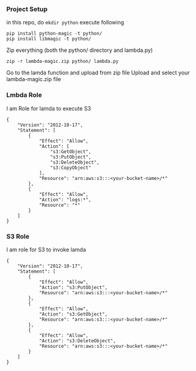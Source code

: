 ### Project Setup
in this repo, do `mkdir python`
execute following 
```
pip install python-magic -t python/
pip install libmagic -t python/
```
Zip everything (both the python/ directory and lambda.py)
```
zip -r lambda-magic.zip python/ lambda.py
```
Go to the lamda function and upload from zip file
Upload and select your lambda-magic.zip file

### Lmbda Role
I am Role for lamda to execute S3
```
{
    "Version": "2012-10-17",
    "Statement": [
        {
            "Effect": "Allow",
            "Action": [
                "s3:GetObject",
                "s3:PutObject",
                "s3:DeleteObject",
                "s3:CopyObject"
            ],
            "Resource": "arn:aws:s3:::<your-bucket-name>/*"
        },
        {
            "Effect": "Allow",
            "Action": "logs:*",
            "Resource": "*"
        }
    ]
}

```
### S3 Role
I am role for S3 to invoke lamda

```
{
    "Version": "2012-10-17",
    "Statement": [
        {
            "Effect": "Allow",
            "Action": "s3:PutObject",
            "Resource": "arn:aws:s3:::<your-bucket-name>/*"
        },
        {
            "Effect": "Allow",
            "Action": "s3:GetObject",
            "Resource": "arn:aws:s3:::<your-bucket-name>/*"
        },
        {
            "Effect": "Allow",
            "Action": "s3:DeleteObject",
            "Resource": "arn:aws:s3:::<your-bucket-name>/*"
        }
    ]
}

```
